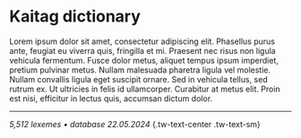 # Kaitag dictionary

Lorem ipsum dolor sit amet, consectetur adipiscing elit. Phasellus purus ante, feugiat eu viverra quis, fringilla et mi. Praesent nec risus non ligula vehicula fermentum. Fusce dolor metus, aliquet tempus ipsum imperdiet, pretium pulvinar metus. Nullam malesuada pharetra ligula vel molestie. Nullam convallis ligula eget suscipit ornare. Sed in vehicula tellus, sed rutrum ex. Ut ultricies in felis id ullamcorper. Curabitur at metus elit. Proin est nisi, efficitur in lectus quis, accumsan dictum dolor.

<!--@include: ./words.md-->

---

*5,512 lexemes • database 22.05.2024* {.tw-text-center .tw-text-sm}
